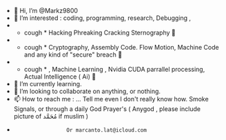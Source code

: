 - 👋 Hi, I’m @Markz9800
- 👀 I’m interested : coding, programming, research, Debugging ,
- * cough *  Hacking Phreaking Cracking Sternography  👀   
- * cough *  Cryptography, Assembly Code. Flow Motion, Machine Code and any kind of "secure" breach 👀
- * cough *  , Machine Learning , Nvidia CUDA parrallel processing, Actual Intelligence ( Ai)  👀    
- 🌱 I’m currently learning.
- 💞️ I’m looking to collaborate on anything, or nothing. 
- 📫 How to reach me :    ... Tell me even I don't really know how. Smoke Signals, or through a daily God Prayer's ( Anygod , please include picture of مُحَمَّد if muslim )
-                      Or marcanto.lat@icloud.com

<!---
MarkZ™ is a ✨ special ✨ repository because its TRUE , WIHOUT BS AND UN-BL-A-MA-B-L-3
--->
